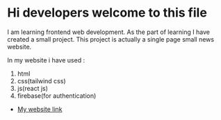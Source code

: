 # Hi developers welcome to this file
I am learning frontend web development. As the part of learning I have created a small project. This project is actually a single page small news website.

In my website i have used :
1. html
2. css(tailwind css)
3. js(react js)
4. firebase(for authentication)

- [My website link](https://barta-news-f6260.web.app) 

